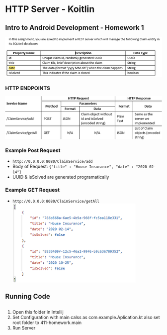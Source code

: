 # HTTP Server - Koitlin
## Intro to Android Development - Homework 1 
![Expected image of assignment](images/Assignment.png)
### **HTTP ENDPOINTS**
![Expected image of endpoints](images/REST_ACTIONS.PNG)
### **Example Post Request**
*  `http://0.0.0.0:8080/ClaimService/add `
* Body of Request: `{"title" : "House Insurance", "date" : "2020 02-14"}`
* UUID & isSolved are generated programatically
### **Example GET Request**
* `http://0.0.0.0:8080/ClaimService/getAll`\
![Expected image of example get request](images/get_request.PNG)

## Running Code
## 
1. Open this folder in Intellij
2. Set Configuration with main calss as com.example.Aplication.kt also set root folder to 411-homework.main 
3. Run Server

